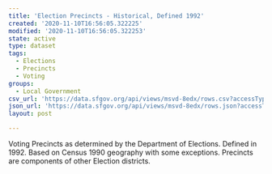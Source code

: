 ```yaml
---
title: 'Election Precincts - Historical, Defined 1992'
created: '2020-11-10T16:56:05.322225'
modified: '2020-11-10T16:56:05.322253'
state: active
type: dataset
tags:
  - Elections
  - Precincts
  - Voting
groups:
  - Local Government
csv_url: 'https://data.sfgov.org/api/views/msvd-8edx/rows.csv?accessType=DOWNLOAD'
json_url: 'https://data.sfgov.org/api/views/msvd-8edx/rows.json?accessType=DOWNLOAD'
layout: post

---
```

Voting Precincts as determined by the Department of Elections. Defined in 1992. Based on Census 1990 geography with some exceptions. Precincts are components of other Election districts.
